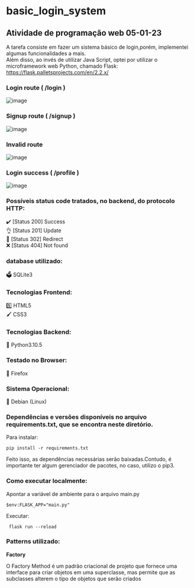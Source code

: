 # basic_login_system

## Atividade de programação web 05-01-23

A tarefa consiste em fazer um sistema básico de login,porém, implementei algumas funcionalidades a mais.<br>
Além disso, ao invés de utilizar Java Script, optei por utilizar o microframework web Python, chamado Flask: https://flask.palletsprojects.com/en/2.2.x/


### Login route ( /login )

![image](https://user-images.githubusercontent.com/88283829/210840573-3d27d1f2-4caf-4b1e-9642-aecc1d351aab.png)


### Signup route  ( /signup )

![image](https://user-images.githubusercontent.com/88283829/210840082-08d0c486-8773-42ff-a138-0bc16e5cb829.png)


### Invalid route 

![image](https://user-images.githubusercontent.com/88283829/210835842-5e2898f4-aa69-41d9-a6d8-67943c773382.png)


### Login success ( /profile )

![image](https://user-images.githubusercontent.com/88283829/210840334-d380b595-1f62-4d36-8a64-1957781c4a4f.png)


### Possíveis status code tratados, no backend, do protocolo HTTP:

✔️ [Status 200] Success<br>
👌  [Status 201] Update<br>
🚗 [Status 302] Redirect<br>
❌ [Status 404] Not found<br>

### database utilizado:

🗳️ SQLite3


### Tecnologias Frontend:

5️⃣ HTML5 <br>
🖌️ CSS3 <br>

### Tecnologias Backend:

🐍 Python3.10.5

### Testado no Browser:

🦊 Firefox

### Sistema Operacional:

🐉  Debian (Linux)

### Dependências e versões disponíveis no arquivo requirements.txt, que se encontra neste diretório.

Para instalar:

    pip install -r requirements.txt
    
 Feito isso, as dependências necessárias serão baixadas.Contudo, é importante ter algum gerenciador de pacotes, no caso, utilizo o pip3.


### Como executar localmente:

Apontar a variável de ambiente para o arquivo main.py

    $env:FLASK_APP="main.py"
    
Executar:

     flask run --reload
     
### Patterns utilizado: 

<b>Factory</b> <br>

O Factory Method é um padrão criacional de projeto que fornece uma interface para criar objetos em uma superclasse, mas permite que as subclasses alterem o tipo de objetos que serão criados



